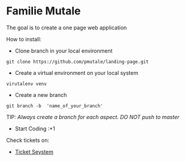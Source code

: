 # Familie Mutale
The goal is to create a one page web application 

How to install:
* Clone branch in your local environment
```
git clone https://github.com/pmutale/landing-page.git
```
* Create a virtual environment on your local system
```
virutalenv venv
```
* Create a new branch
```
git branch -b  'name_of_your_branch'
```
TIP: *Always create a branch for each aspect. DO NOT push to master*
* Start Coding :+1

Check tickets on:
* [Ticket Seystem](https://github.com/pmutale/landing-page/projects/1)
